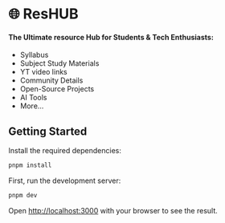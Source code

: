 # :globe_with_meridians: ResHUB

#### The Ultimate resource Hub for Students & Tech Enthusiasts:

- Syllabus
- Subject Study Materials
- YT video links
- Community Details
- Open-Source Projects
- AI Tools
- More...

## Getting Started

Install the required dependencies:

```bash
pnpm install
```

First, run the development server:

```bash
pnpm dev
```

Open [http://localhost:3000](http://localhost:3000) with your browser to see the result.
